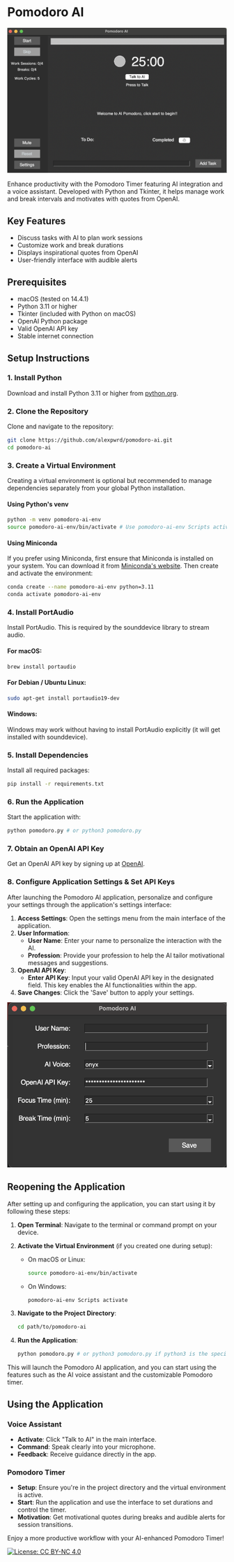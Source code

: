 # Pomodoro AI 

![Pomodoro AI Application Preview](resources/app-preview.png)

Enhance productivity with the Pomodoro Timer featuring AI integration and a voice assistant. Developed with Python and Tkinter, it helps manage work and break intervals and motivates with quotes from OpenAI.

## Key Features

- Discuss tasks with AI to plan work sessions
- Customize work and break durations
- Displays inspirational quotes from OpenAI
- User-friendly interface with audible alerts

## Prerequisites

- macOS (tested on 14.4.1)
- Python 3.11 or higher
- Tkinter (included with Python on macOS)
- OpenAI Python package
- Valid OpenAI API key
- Stable internet connection

## Setup Instructions

### 1. Install Python
Download and install Python 3.11 or higher from [python.org](https://www.python.org/downloads/).

### 2. Clone the Repository
Clone and navigate to the repository:
 ```bash
git clone https://github.com/alexpwrd/pomodoro-ai.git
cd pomodoro-ai
 ```

### 3. Create a Virtual Environment
Creating a virtual environment is optional but recommended to manage dependencies separately from your global Python installation.

#### Using Python's venv

  ```bash
python -m venv pomodoro-ai-env
source pomodoro-ai-env/bin/activate # Use pomodoro-ai-env Scripts activate on Windows
 ```

#### Using Miniconda

If you prefer using Miniconda, first ensure that Miniconda is installed on your system. You can download it from [Miniconda's website](https://docs.conda.io/en/latest/miniconda.html). Then create and activate the environment:

 ```bash
conda create --name pomodoro-ai-env python=3.11
conda activate pomodoro-ai-env
 ```

### 4. Install PortAudio
Install PortAudio. This is required by the sounddevice library to stream audio.

#### For macOS:
 ```bash
brew install portaudio
 ```

#### For Debian / Ubuntu Linux:

 ```bash
sudo apt-get install portaudio19-dev
 ```

#### Windows:
Windows may work without having to install PortAudio explicitly (it will get installed with sounddevice).

### 5. Install Dependencies
Install all required packages:
```bash
pip install -r requirements.txt
```

### 6. Run the Application
Start the application with:
 ```bash
python pomodoro.py # or python3 pomodoro.py
 ```

### 7. Obtain an OpenAI API Key
Get an OpenAI API key by signing up at [OpenAI](https://www.openai.com/).

### 8. Configure Application Settings & Set API Keys

After launching the Pomodoro AI application, personalize and configure your settings through the application's settings interface:

1. **Access Settings**: Open the settings menu from the main interface of the application.
2. **User Information**:
   - **User Name**: Enter your name to personalize the interaction with the AI.
   - **Profession**: Provide your profession to help the AI tailor motivational messages and suggestions.
3. **OpenAI API Key**:
   - **Enter API Key**: Input your valid OpenAI API key in the designated field. This key enables the AI functionalities within the app.
5. **Save Changes**: Click the 'Save' button to apply your settings.

![Application Settings Interface](resources/settings.png)

## Reopening the Application 

After setting up and configuring the application, you can start using it by following these steps:

1. **Open Terminal**: Navigate to the terminal or command prompt on your device.
2. **Activate the Virtual Environment** (if you created one during setup):
   - On macOS or Linux:
     ```bash
     source pomodoro-ai-env/bin/activate
     ```
   - On Windows:
     ```bash
     pomodoro-ai-env Scripts activate
     ```

3. **Navigate to the Project Directory**:
   ```bash
   cd path/to/pomodoro-ai
   ```

4. **Run the Application**:
   ```bash
   python pomodoro.py # or python3 pomodoro.py if python3 is the specific command on your system
   ```

This will launch the Pomodoro AI application, and you can start using the features such as the AI voice assistant and the customizable Pomodoro timer.

## Using the Application

### Voice Assistant
- **Activate**: Click "Talk to AI" in the main interface.
- **Command**: Speak clearly into your microphone.
- **Feedback**: Receive guidance directly in the app.

### Pomodoro Timer
- **Setup**: Ensure you're in the project directory and the virtual environment is active.
- **Start**: Run the application and use the interface to set durations and control the timer.
- **Motivation**: Get motivational quotes during breaks and audible alerts for session transitions.

Enjoy a more productive workflow with your AI-enhanced Pomodoro Timer!


[![License: CC BY-NC 4.0](https://img.shields.io/badge/License-CC%20BY--NC%204.0-lightgrey.svg)](https://creativecommons.org/licenses/by-nc/4.0/)

